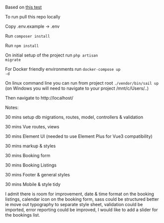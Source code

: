 
Based on <a href="https://www.weareriver.nz/development-test">this test</a>

To run pull this repo locally

Copy .env.example -> .env

Run <code>composer install</code>

Run <code>npm install</code>

On initial setup of the project run <code>php artisan migrate</code>

For Docker friendly environments run <code>docker-compose up -d</code>

On linux command line you can run from project root <code>./vendor/bin/sail up</code> (on Windows you will need to navigate to your project /mnt/c/Users/..)

Then navigate to http://localhost/

Notes: 

30 mins setup db migrations, routes, model, controllers & validation

30 mins Vue routes, views

30 mins Element UI (needed to use Element Plus for Vue3 compatibility)

30 mins markup & styles

30 mins Booking form

30 mins Booking Listings

30 mins Footer & general styles

30 mins Mobile & style tidy

I admit there is room for improvement, date & time format on the booking listings, calendar icon on the booking form,  sass could be structured better ie move out typography to separate style sheet, validation could be imported, error reporting could be improved, I would like to add a slider for the bookings list.
